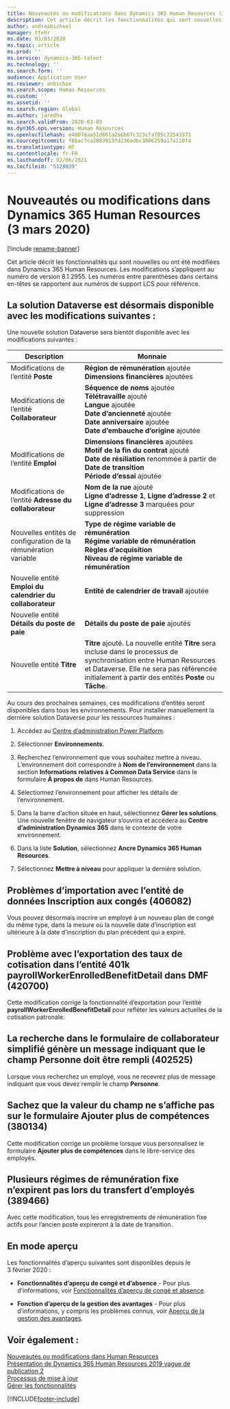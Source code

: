 ```yaml
---
title: Nouveautés ou modifications dans Dynamics 365 Human Resources (3 mars 2020)
description: Cet article décrit les fonctionnalités qui sont nouvelles ou ont été modifiées dans Microsoft Dynamics 365 Human Resources pour le 3 mars 2020.
author: andreabichsel
manager: tfehr
ms.date: 03/03/2020
ms.topic: article
ms.prod: ''
ms.service: dynamics-365-talent
ms.technology: ''
ms.search.form: ''
audience: Application User
ms.reviewer: anbichse
ms.search.scope: Human Resources
ms.custom: ''
ms.assetid: ''
ms.search.region: Global
ms.author: jaredha
ms.search.validFrom: 2020-03-03
ms.dyn365.ops.version: Human Resources
ms.openlocfilehash: e4007daa51d661a2a6b67c323cfaf05c22543371
ms.sourcegitcommit: f8bac7ca2803913fd236adbc3806259a17a110f4
ms.translationtype: HT
ms.contentlocale: fr-FR
ms.lasthandoff: 02/06/2021
ms.locfileid: "5128039"
---
```

# <a name="whats-new-or-changed-in-dynamics-365-human-resources-march-3-2020"></a>Nouveautés ou modifications dans Dynamics 365 Human Resources (3 mars 2020)

[!include [rename-banner](~/includes/cc-data-platform-banner.md)]

Cet article décrit les fonctionnalités qui sont nouvelles ou ont été modifiées dans Dynamics 365 Human Resources. Les modifications s’appliquent au numéro de version 8.1.2955. Les numéros entre parenthèses dans certains en-têtes se rapportent aux numéros de support LCS pour référence.

## <a name="dataverse-solution-is-now-available-with-the-following-changes"></a>La solution Dataverse est désormais disponible avec les modifications suivantes :

Une nouvelle solution Dataverse sera bientôt disponible avec les modifications suivantes :

| Description | Monnaie |
| ----------------------------------------- | --- |
| Modifications de l’entité **Poste** | **Région de rémunération** ajoutée</br>**Dimensions financières** ajoutées |
| Modifications de l’entité **Collaborateur** | **Séquence de noms** ajoutée</br>**Télétravaille** ajouté</br>**Langue** ajoutée</br>**Date d’ancienneté** ajoutée</br>**Date anniversaire** ajoutée</br>**Date d’embauche d’origine** ajoutée |
| Modifications de l’entité **Emploi** | **Dimensions financières** ajoutées</br>**Motif de la fin du contrat** ajouté</br>**Date de résiliation** renommée à partir de **Date de transition**</br>**Période d’essai** ajoutée |
| Modifications de l’entité **Adresse du collaborateur** | **Nom de la rue** ajouté</br>**Ligne d’adresse 1**, **Ligne d’adresse 2** et **Ligne d’adresse 3** marquées pour suppression |
| Nouvelles entités de configuration de la rémunération variable | **Type de régime variable de rémunération**</br>**Régime variable de rémunération**</br>**Règles d’acquisition**</br>**Niveau de régime variable de rémunération** |
| Nouvelle entité **Emploi du calendrier du collaborateur** | **Entité de calendrier de travail** ajoutée |
| Nouvelle entité **Détails du poste de paie** | **Détails du poste de paie** ajoutés |
| Nouvelle entité **Titre** | **Titre** ajouté. La nouvelle entité **Titre** sera incluse dans le processus de synchronisation entre Human Resources et Dataverse. Elle ne sera pas référencée initialement à partir des entités **Poste** ou **Tâche**. |

Au cours des prochaines semaines, ces modifications d’entités seront disponibles dans tous les environnements. Pour installer manuellement la dernière solution Dataverse pour les ressources humaines :

1.  Accédez au [Centre d’administration Power Platform](https://admin.powerplatform.microsoft.com).

2.  Sélectionner **Environnements**.

3.  Recherchez l’environnement que vous souhaitez mettre à niveau. L’environnement doit correspondre à **Nom de l’environnement** dans la section **Informations relatives à Common Data Service** dans le formulaire **À propos de** dans Human Resources.

4.  Sélectionnez l’environnement pour afficher les détails de l’environnement.

5.  Dans la barre d’action située en haut, sélectionnez **Gérer les solutions**. Une nouvelle fenêtre de navigateur s’ouvrira et accédera au **Centre d’administration Dynamics 365** dans le contexte de votre environnement.

6.  Dans la liste **Solution**, sélectionnez **Ancre Dynamics 365 Human Resources**.

7.  Sélectionnez **Mettre à niveau** pour appliquer la dernière solution.

## <a name="import-issues-with-the-leave-enrollment-data-entity-406082"></a>Problèmes d’importation avec l’entité de données Inscription aux congés (406082)

Vous pouvez désormais inscrire un employé à un nouveau plan de congé du même type, dans la mesure où la nouvelle date d’inscription est ultérieure à la date d’inscription du plan précédent qui a expiré.

## <a name="issue-with-exporting-contribution-rates-in-the-401k-payrollworkerenrolledbenefitdetail-entity-in-dmf-420700"></a>Problème avec l’exportation des taux de cotisation dans l’entité 401k payrollWorkerEnrolledBenefitDetail dans DMF (420700)

Cette modification corrige la fonctionnalité d’exportation pour l’entité **payrollWorkerEnrolledBenefitDetail** pour refléter les valeurs actuelles de la cotisation patronale.

## <a name="searching-in-the-streamlined-worker-form-causes-message-saying-person-field-must-be-filled-in-402525"></a>La recherche dans le formulaire de collaborateur simplifié génère un message indiquant que le champ Personne doit être rempli (402525)

Lorsque vous recherchez un employé, vous ne recevrez plus de message indiquant que vous devez remplir le champ **Personne**.

## <a name="note-field-value-doesnt-render-on-the-add-more-skills-form-380134"></a>Sachez que la valeur du champ ne s’affiche pas sur le formulaire Ajouter plus de compétences (380134)

Cette modification corrige un problème lorsque vous personnalisez le formulaire **Ajouter plus de compétences** dans le libre-service des employés.

## <a name="multiple-fixed-compensation-plans-dont-expire-when-transferring-employees-389466"></a>Plusieurs régimes de rémunération fixe n’expirent pas lors du transfert d’employés (389466)

Avec cette modification, tous les enregistrements de rémunération fixe actifs pour l’ancien poste expireront à la date de transition.

## <a name="in-preview"></a>En mode aperçu

Les fonctionnalités d’aperçu suivantes sont disponibles depuis le 3 février 2020 :

- **Fonctionnalités d’aperçu de congé et d’absence** - Pour plus d’informations, voir [Fonctionnalités d’aperçu de congé et absence](hr-leave-and-absence-overview.md?leave-and-absence-preview-features).

- **Fonction d’aperçu de la gestion des avantages** - Pour plus d’informations, y compris les problèmes connus, voir [Aperçu de la gestion des avantages](hr-benefits-management-overview.md).

## <a name="see-also"></a>Voir également :

[Nouveautés ou modifications dans Human Resources](hr-admin-whats-new.md)</br>
[Présentation de Dynamics 365 Human Resources 2019 vague de publication 2](https://docs.microsoft.com/dynamics365-release-plan/2019wave2/dynamics365-human-resources/)</br>
[Processus de mise à jour](hr-admin-setup-update-process.md)</br>
[Gérer les fonctionnalités](hr-admin-manage-features.md)

[!INCLUDE[footer-include](../includes/footer-banner.md)]